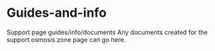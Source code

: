 # Guides-and-info
Support page guides/info/documents
Any documents created for the support.osmosis.zone page can go here.

